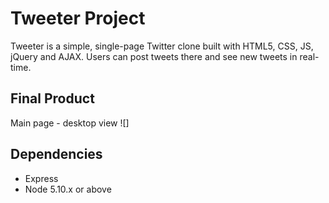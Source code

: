 # Tweeter Project

Tweeter is a simple, single-page Twitter clone built with HTML5, CSS, JS, jQuery and AJAX. Users can post tweets there and see new tweets in real-time.

## Final Product

Main page - desktop view
![]

## Dependencies

- Express
- Node 5.10.x or above
